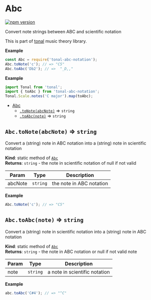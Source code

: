 <a name="module_Abc"></a>

# Abc

[![npm version](https://img.shields.io/npm/v/tonal-abc-notation.svg?style=flat-square)](https://www.npmjs.com/package/tonal-abc-notation)

Convert note strings between ABC and scientific notation

This is part of [tonal](https://www.npmjs.com/package/tonal) music theory library.

**Example**

```js
const Abc = require('tonal-abc-notation');
Abc.toNote('c'); // => "C5"
Abc.toAbc('Db2'); // =>  "_D,,"
```

**Example**

```js
import Tonal from 'tonal';
import { toAbc } from 'tonal-abc-notation';
Tonal.Scale.notes('C major').map(toAbc);
```

- [Abc](#module_Abc)
  - [`.toNote(abcNote)`](#module_Abc.toNote) ⇒ <code>string</code>
  - [`.toAbc(note)`](#module_Abc.toAbc) ⇒ <code>string</code>

<a name="module_Abc.toNote"></a>

## `Abc.toNote(abcNote)` ⇒ <code>string</code>

Convert a (string) note in ABC notation into a (string) note in scientific notation

**Kind**: static method of [<code>Abc</code>](#module_Abc)  
**Returns**: <code>string</code> - the note in scientific notation of null if not valid

| Param   | Type                | Description              |
| ------- | ------------------- | ------------------------ |
| abcNote | <code>string</code> | the note in ABC notation |

**Example**

```js
Abc.toNote('c'); // => "C5"
```

<a name="module_Abc.toAbc"></a>

## `Abc.toAbc(note)` ⇒ <code>string</code>

Convert a (string) note in scientific notation into a (string) note in ABC notation

**Kind**: static method of [<code>Abc</code>](#module_Abc)  
**Returns**: <code>string</code> - the note in ABC notation or null if not valid note

| Param | Type                | Description                   |
| ----- | ------------------- | ----------------------------- |
| note  | <code>string</code> | a note in scientific notation |

**Example**

```js
abc.toAbc('C#4'); // => "^C"
```
